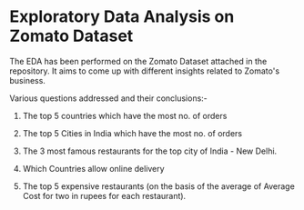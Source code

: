 # Exploratory Data Analysis on Zomato Dataset

The EDA has been performed on the Zomato Dataset attached in the repository.
It aims to come up with different insights related to Zomato's business.

Various questions addressed and their conclusions:-

1. The top 5 countries which have the most no. of orders

2. The top 5 Cities in India which have the most no. of orders
    
3. The 3 most famous restaurants for the top city of India - New Delhi.
     
4. Which Countries allow online delivery
   
5. The top 5 expensive restaurants (on the basis of the average of Average Cost for two in rupees for each restaurant).
   
